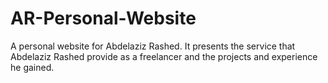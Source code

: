 # AR-Personal-Website
A personal website for Abdelaziz Rashed. It presents the service that Abdelaziz Rashed provide as a freelancer and the projects and experience he gained.
